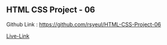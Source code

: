 <!-- # FSD Javascript  Bootcamp -->
## HTML CSS Project - 06

Github Link : https://github.com/rsyeul/HTML-CSS-Project-06

[Live-Link](https://rahul-project-06.netlify.app/)
